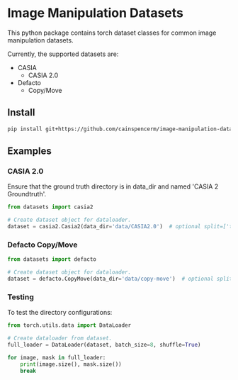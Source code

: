 # Image Manipulation Datasets

This python package contains torch dataset classes for common image manipulation datasets.

Currently, the supported datasets are:
- CASIA
    - CASIA 2.0
- Defacto
    - Copy/Move

## Install
```bash
pip install git+https://github.com/cainspencerm/image-manipulation-datasets.git@0.2
```

## Examples

### CASIA 2.0

Ensure that the ground truth directory is in data_dir and named 'CASIA 2 Groundtruth'.

```python
from datasets import casia2

# Create dataset object for dataloader.
dataset = casia2.Casia2(data_dir='data/CASIA2.0')  # optional split=['train', 'val', or 'test']
```

### Defacto Copy/Move

```python
from datasets import defacto

# Create dataset object for dataloader.
dataset = defacto.CopyMove(data_dir='data/copy-move')  # optional split=['train', 'val', 'test']
```

### Testing

To test the directory configurations:
```python
from torch.utils.data import DataLoader

# Create dataloader from dataset.
full_loader = DataLoader(dataset, batch_size=8, shuffle=True)

for image, mask in full_loader:
    print(image.size(), mask.size())
    break
```

